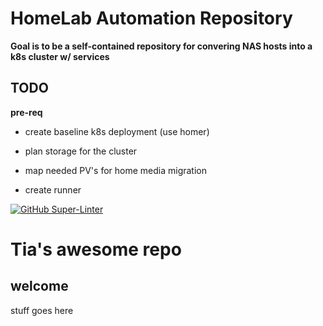 # HomeLab Automation Repository

**Goal is to be a self-contained repository for convering NAS hosts into a k8s cluster w/ services**

## TODO

**pre-req**
- create baseline k8s deployment (use homer)
- plan storage for the cluster
- map needed PV's for home media migration

- create runner

[![GitHub Super-Linter](https://github.com/Neilrw86/Nas-Automation/workflows/Lint%20Code%20Base/badge.svg)](https://github.com/marketplace/actions/super-linter)


# Tia's awesome repo

## welcome

stuff goes here 

